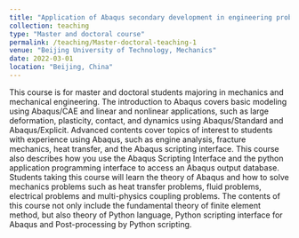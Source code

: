 ```yaml
---
title: "Application of Abaqus secondary development in engineering problems"
collection: teaching
type: "Master and doctoral course"
permalink: /teaching/Master-doctoral-teaching-1
venue: "Beijing University of Technology, Mechanics"
date: 2022-03-01
location: "Beijing, China"
---
```

This course is for master and doctoral students majoring in mechanics and mechanical engineering. The introduction to Abaqus covers basic modeling using Abaqus/CAE and linear and nonlinear applications, such as large deformation, plasticity, contact, and dynamics using Abaqus/Standard and Abaqus/Explicit. Advanced contents cover topics of interest to students with experience using Abaqus, such as engine analysis, fracture mechanics, heat transfer, and the Abaqus scripting interface. This course also describes how you use the Abaqus Scripting Interface and the python application programming interface to access an Abaqus output database. Students taking this course will learn the theory of Abaqus and how to solve mechanics problems such as heat transfer problems, fluid problems, electrical problems and multi-physics coupling problems. The contents of this course not only include the fundamental theory of finite element method, but also theory of Python language, Python scripting interface for Abaqus and Post-processing by Python scripting.
